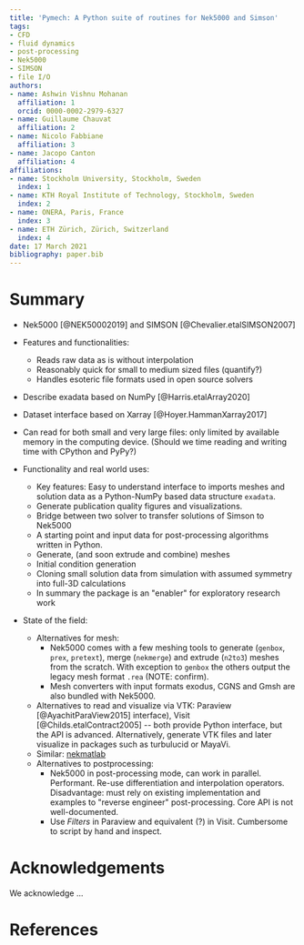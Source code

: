 ```yaml
---
title: 'Pymech: A Python suite of routines for Nek5000 and Simson'
tags:
- CFD
- fluid dynamics
- post-processing
- Nek5000
- SIMSON
- file I/O
authors:
- name: Ashwin Vishnu Mohanan
  affiliation: 1
  orcid: 0000-0002-2979-6327
- name: Guillaume Chauvat
  affiliation: 2
- name: Nicolo Fabbiane
  affiliation: 3
- name: Jacopo Canton
  affiliation: 4
affiliations:
- name: Stockholm University, Stockholm, Sweden
  index: 1
- name: KTH Royal Institute of Technology, Stockholm, Sweden
  index: 2
- name: ONERA, Paris, France
  index: 3
- name: ETH Zürich, Zürich, Switzerland
  index: 4
date: 17 March 2021
bibliography: paper.bib
---
```


# Summary

- Nek5000 [@NEK50002019] and SIMSON [@Chevalier.etalSIMSON2007]

- Features and functionalities:
  - Reads raw data as is without interpolation
  - Reasonably quick for small to medium sized files (quantify?)
  - Handles esoteric file formats used in open source solvers

- Describe exadata based on NumPy [@Harris.etalArray2020]
- Dataset interface based on Xarray [@Hoyer.HammanXarray2017]
- Can read for both small and very large files: only limited by available memory in the computing device. (Should we time reading and writing time with CPython and PyPy?)


- Functionality and real world uses:
  - Key features: Easy to understand interface to imports meshes and solution
    data as a Python-NumPy based data structure `exadata`.
  - Generate publication quality figures and visualizations.
  - Bridge between two solver to transfer solutions of Simson to Nek5000
  - A starting point and input data for post-processing algorithms
    written in Python.
  - Generate, (and soon extrude and combine) meshes
  - Initial condition generation
  - Cloning small solution data from simulation with assumed symmetry into full-3D calculations
  - In summary the package is an "enabler" for exploratory research work

- State of the field:

  - Alternatives for mesh:
    - Nek5000 comes with a few meshing tools to generate (`genbox`, `prex`,
      `pretext`), merge (`nekmerge`) and extrude (`n2to3`) meshes
      from the scratch. With exception to `genbox` the others output the legacy
      mesh format `.rea` (NOTE: confirm).
    - Mesh converters with input formats exodus, CGNS and Gmsh are also bundled
      with Nek5000.
  - Alternatives to read and visualize via VTK: Paraview
    [@AyachitParaView2015]
    interface), Visit [@Childs.etalContract2005] -- both provide Python
    interface, but the API is advanced. Alternatively, generate VTK files and
    later visualize in packages such as turbulucid or MayaVi.
  - Similar: [nekmatlab](https://github.com/nfabbiane/nekmatlab)
  - Alternatives to postprocessing:
    - Nek5000 in post-processing mode, can work in parallel. Performant. Re-use
      differentiation and interpolation operators. Disadvantage: must rely on
      existing implementation and examples to "reverse engineer"
      post-processing. Core API is not well-documented.
    - Use *Filters* in Paraview and equivalent (?) in Visit. Cumbersome to script
      by hand and inspect.


# Acknowledgements

We acknowledge ...

# References
